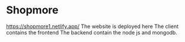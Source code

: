 # Shopmore
https://shopmore1.netlify.app/
The website is deployed here
The client contains the frontend
The backend contain the node js and mongodb.
